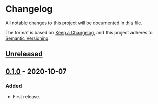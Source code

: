 # Changelog

All notable changes to this project will be documented in this file.

The format is based on [Keep a Changelog](https://keepachangelog.com/en/1.0.0/),
and this project adheres to [Semantic Versioning](https://semver.org/spec/v2.0.0.html).



## [Unreleased]

## [0.1.0] - 2020-10-07

### Added

- First release.

[Unreleased]: https://github.com/giantswarm/install-tools-action/compare/v0.1.0...HEAD
[0.1.0]: https://github.com/giantswarm/install-tools-action/releases/tag/v0.1.0
